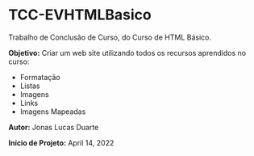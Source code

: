 # TCC-EVHTMLBasico

Trabalho de Conclusão de Curso, do Curso de HTML Básico.

**Objetivo:** Criar um web site utilizando todos os recursos aprendidos no curso:

- Formatação
- Listas
- Imagens
- Links
- Imagens Mapeadas

**Autor:** Jonas Lucas Duarte

**Início de Projeto:** April 14, 2022